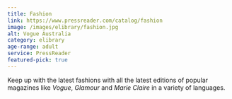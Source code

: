 ```yaml
---
title: Fashion
link: https://www.pressreader.com/catalog/fashion
image: /images/elibrary/fashion.jpg
alt: Vogue Australia
category: elibrary
age-range: adult
service: PressReader
featured-pick: true
---
```


Keep up with the latest fashions with all the latest editions of popular magazines like <cite>Vogue</cite>, <cite>Glamour</cite> and <cite>Marie Claire</cite> in a variety of languages.
